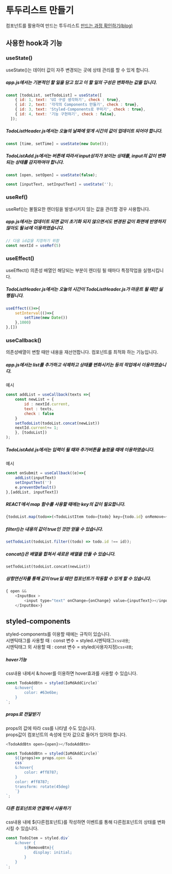 # 투두리스트 만들기
컴포넌트를 활용하여 만드는 투두리스트
[만드는 과정 확인하기(blog)](https://flowerofashes.tistory.com/40)

## 사용한 hook과 기능

### useState()
useState()는 데이터 값이 자주 변경되는 곳에 상태 관리를 할 수 있게 합니다.    

##### app.js에서는 기본적인 할 일을 담고 있고 이 할 일의 구성은 변화하는 값들 입니다.
```javascript
const [todoList, setTodoList] = useState([
    { id: 1, text: 'UI 구성 생각하기', check : true},
    { id: 2, text: '각각의 Components 만들기', check : true},
    { id: 3, text: 'Styled-Components로 꾸미기', check : true},
    { id: 4, text: '기능 구현하기', check : false},
  ]);
```
##### TodoListHeader.js에서는 오늘의 날짜에 맞게 시간의 값이 업데이트 되어야 합니다.
```javascript
const [time, setTime] = useState(new Date());
```

##### TodoListAdd.js에서는 버튼에 따라서 input상자가 보이는 상태를, input의 값이 변화되는 상태를 감지하여야 합니다.
```javascript
const [open, setOpen] = useState(false);

const [inputText, setInputText] = useState('');
```


### useRef()
useRef()는 불필요한 렌더링을 발생시키지 않는 값을 관리할 경우 사용합니다.

##### app.js에서는 업데이트 되면 값이 초기화 되지 않으면서도 변경된 값이 화면에 반영하지 않아도 될 id에 이용하였습니다.
```javascript
// 다음 id값을 지정하기 위함
const nextId = useRef(5)
```


### useEffect()
useEffect() 의존성 배열인 해당되는 부분이 렌더링 될 때마다 특정작업을 실행시킵니다.

##### TodoListHeader.js에서는 오늘의 시간이 TodoListHeader.js가 마운트 될 때만 실행됩니다.
```javascript
useEffect(()=>{
    setInterval(()=>{
        setTime(new Date())
    },1000)
},[])
```


### useCallback()
의존성배열이 변할 때만 내용을 재선언합니다. 컴포넌트를 최적화 하는 기능입니다.

##### app.js에서는 list를 추가하고 삭제하고 상태를 변화시키는 등의 작업에서 이용하였습니다.
예시
```javascript
const addList = useCallback(texts =>{
    const newList = {
        id : nextId.current,
        text : texts,
        check : false
    }
    setTodoList(todoList.concat(newList))
    nextId.current+= 1;
    }, [todoList])
);
```

##### TodoListAdd.js에서는 입력이 될 때와 추가버튼을 눌렀을 때에 이용하였습니다.
예시
```javascript
const onSubmit = useCallback((e)=>{
    addList(inputText)
    setInputText('')
    e.preventDefault()
},[addList, inputText])
```


##### REACT에서 map 함수를 사용할 때에는 key의 값이 필요합니다.
```javascript
{todoList.map(todo=>(<TodoListItem todo={todo} key={todo.id} onRemove={onRemove} onToggle={onToggle}></TodoListItem>))}
```

##### filter()는 내용의 값이 true인 것만 얻을 수 있습니다.
```javascript
setTodoList(todoList.filter((todo) => todo.id !== id));
```


##### concat()은 배열을 합쳐서 새로운 배열을 만들 수 있습니다.
```javacript
setTodoList(todoList.concat(newList))
```

##### 삼항연산자를 통해 값이 true일 때만 컴포넌트가 작동할 수 있게 할 수 있습니다.
```javascript
{ open && 
    <InputBox >
        <input type="text" onChange={onChange} value={inputText}></input>
    </InputBox>}
```


## styled-components
styled-components를 이용할 때에는 규칙이 있습니다.     
시멘틱태그를 사용할 때 : const 변수 = styled.시멘틱태그` css내용 `;     
시멘틱태그 외 사용할 때 : const 변수 = styled(사용자지정)` css내용 `;      

##### hover기능
css내용 내에서 &:hover를 이용하면 hover효과를 사용할 수 있습니다.
```javascript
const TodoAddBtn = styled(IoMdAddCircle)`
    &:hover{
        color: #63e6be;
    }
`;
```

##### props로 전달받기
props의 값에 따라 css를 나타낼 수도 있습니다.     
props값이 컴포넌트의 속성에 인자 값으로 들어가 있어야 합니다.
```javascript
<TodoAddBtn open={open}></TodoAddBtn>
```
```javascript
const TodoAddBtn = styled(IoMdAddCircle)`
    ${(props)=> props.open &&
    css`
    &:hover{
        color: #ff8787;
    }
    color: #ff8787; 
    transform: rotate(45deg)
    `}
`;
```


##### 다른 컴포넌트와 연결해서 사용하기
css내용 내에 ${다른컴포넌트}를 작성하면 이벤트를 통해 다른컴포넌트의 상태를 변화시킬 수 있습니다.
```javascript
const TodoItem = styled.div`
    &:hover {
        ${RemoveBtn}{
            display: initial;
        }
    }
`;
```